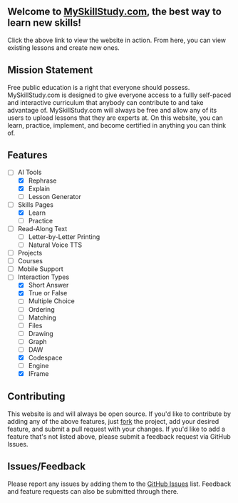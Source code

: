 ## Welcome to [MySkillStudy.com](https://myskillstudy.com), the best way to learn new skills!

Click the above link to view the website in action. From here, you can view existing lessons and create new ones.

## Mission Statement

Free public education is a right that everyone should possess. MySkillStudy.com is designed to give everyone access to a fullly self-paced and interactive curriculum that anybody can contribute to and take advantage of. MySkillStudy.com will always be free and allow any of its users to upload lessons that they are experts at. On this website, you can learn, practice, implement, and become certified in anything you can think of.

## Features
- [ ] AI Tools
  - [x] Rephrase
  - [x] Explain
  - [ ] Lesson Generator
- [ ] Skills Pages
  - [x] Learn
  - [ ] Practice
- [ ] Read-Along Text
  - [ ] Letter-by-Letter Printing
  - [ ] Natural Voice TTS
- [ ] Projects
- [ ] Courses
- [ ] Mobile Support
- [ ] Interaction Types
  - [x] Short Answer
  - [x] True or False
  - [ ] Multiple Choice
  - [ ] Ordering
  - [ ] Matching
  - [ ] Files
  - [ ] Drawing
  - [ ] Graph
  - [ ] DAW
  - [x] Codespace
  - [ ] Engine
  - [x] IFrame

## Contributing
This website is and will always be open source. If you'd like to contribute by adding any of the above features, just [fork](https://github.com/DerekSturm263/Lesson-Host/fork) the project, add your desired feature, and submit a pull request with your changes. If you'd like to add a feature that's not listed above, please submit a feedback request via GitHub Issues.

## Issues/Feedback
Please report any issues by adding them to the [GitHub Issues](https://github.com/DerekSturm263/Lesson-Host/issues) list. Feedback and feature requests can also be submitted through there.
